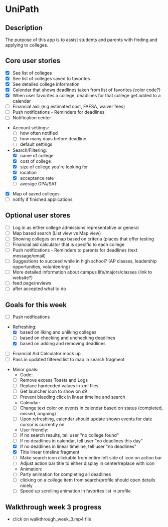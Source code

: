 # UniPath

## Description
The purpose of this app is to assist students and parents with finding and applying to colleges. 

## Core user stories
- [X] See list of colleges
- [X] See list of colleges saved to favorites
- [X] See detailed college information
- [X] Calendar that shows deadlines taken from list of favorites (color code?)
- [X] When user favorites a college, deadlines for that college get added to a calendar
- [ ] Financial aid: (e.g estimated cost, FAFSA, waiver fees)
- [ ] Push notifications - Reminders for deadlines
- [ ] Notification center
- Account settings:
  - [ ] how often notified
  - [ ] how many days before deadline
  - [ ] default settings
- Search/Filtering:
  - [X] name of college
  - [X] cost of college
  - [X] size of college you're looking for
  - [X] location
  - [X] acceptance rate
  - [ ] average GPA/SAT
- [X] Map of saved colleges
- [ ] notify if finished applications

## Optional user stores
- [ ] Log in as either college admissions representative or general
- [ ] Map based search (List view vs Map view)
- [ ] Showing colleges on map based on criteria (places that offer testing
- [ ] Financial aid calculator that is specific to each college
- [ ] Push notifications - Reminders to parents for deadlines (text message/email)
- [ ] Suggestions to succeed while in high school? (AP classes, leadership opportunities, volunteering)
- [ ] More detailed information about campus life/majors/classes (link to website?)
- [ ] feed page/reviews
- [ ] after accepted what to do

## Goals for this week
- [ ] Push notifications
- Refreshing: 
  - [X] based on liking and unliking colleges
  - [ ] based on checking and unchecking deadlines
  - [X] based on adding and removing deadlines
- [ ] Financial Aid Calculator mock up
- [ ] Pass in updated filtered list to map in search fragment
- Minor goals:
  - Code: 
  - [ ] Remove excess Toasts and Logs
  - [ ] Replace hardcoded values in xml files
  - [ ] Get launcher icon to show on s9
  - [ ] Prevent bleeding click in linear timeline and search
  - Calendar: 
  - [ ] Change text color on events in calendar based on status (completed, missed, ongoing)
  - [ ] Upon refreshing, calendar should update shown events for date cursor is currently on
  - User friendly:
  - [ ] If no search results, tell user "no college found"
  - [ ] If no deadlines in calendar, tell user "no deadlines this day"
  - [X] If no deadlines in linear timeline, tell user "no deadlines"
  - [X] Title linear timeline fragment
  - [ ] Make search icon clickable from entire left side of icon on action bar
  - [ ] Adjust action bar title to either display in center/replace with icon
  - Animation: 
  - [ ] Party animation for completing all deadlines
  - [ ] clicking on a college item from search/profile should open details nicely
  - [ ] Speed up scrolling animation in favorites list in profile

## Walkthrough week 3 progress
- click on walkthrough_week_3.mp4 file
